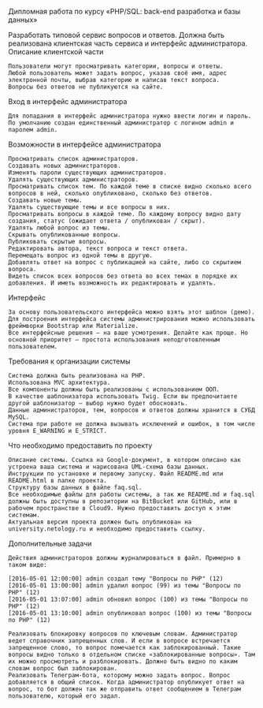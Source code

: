
Дипломная работа по курсу «PHP/SQL: back-end разработка и базы данных»

Разработать типовой сервис вопросов и ответов. Должна быть реализована клиентская часть сервиса и интерфейс администратора.
Описание клиентской части

    Пользователи могут просматривать категории, вопросы и ответы.
    Любой пользователь может задать вопрос, указав своё имя, адрес электронной почты, выбрав категорию и написав текст вопроса.
    Вопросы без ответов не публикуются на сайте.

Вход в интерфейс администратора

    Для попадания в интерфейс администратора нужно ввести логин и пароль.
    По умолчанию создан единственный администратор с логином admin и паролем admin.

Возможности в интерфейсе администратора

    Просматривать список администраторов.
    Создавать новых администраторов.
    Изменять пароли существующих администраторов.
    Удалять существующих администраторов.
    Просматривать список тем. По каждой теме в списке видно сколько всего вопросов в ней, сколько опубликовано, сколько без ответов.
    Создавать новые темы.
    Удалять существующие темы и все вопросы в них.
    Просматривать вопросы в каждой теме. По каждому вопросу видно дату создания, статус (ожидает ответа / опубликован / скрыт).
    Удалять любой вопрос из темы.
    Скрывать опубликованные вопросы.
    Публиковать скрытые вопросы.
    Редактировать автора, текст вопроса и текст ответа.
    Перемещать вопрос из одной темы в другую.
    Добавлять ответ на вопрос с публикацией на сайте, либо со скрытием вопроса.
    Видеть список всех вопросов без ответа во всех темах в порядке их добавления. И иметь возможность их редактировать и удалять.

Интерфейс

    За основу пользовательского интерфейса можно взять этот шаблон (демо).
    Для построения интерфейса системы администрирования можно использовать фреймворки Bootstrap или Materialize.
    Все интерфейсные решения — на ваше усмотрения. Делайте как проще. Но основной приоритет — простота использования неподготовленным пользователем.

Требования к организации системы

    Система должна быть реализована на PHP.
    Использована MVC архитектура.
    Все компоненты должны быть реализованы с использованием ООП.
    В качестве шаблонизатора использовать Twig. Если вы предпочитаете другой шаблонизатор — выбор нужно будет обосновать.
    Данные администраторов, тем, вопросов и ответов должны хранится в СУБД MySQL.
    Система при работе не должна вызывать исключений и ошибок, в том числе уровня E_WARNING и E_STRICT.

Что необходимо предоставить по проекту

    Описание системы. Ссылка на Google-документ, в котором описано как устроена ваша система и нарисована UML-схема базы данных.
    Инструкции по установке и первому запуску. Файл README.md или README.html в папке проекта.
    Структуру базы данных в файле faq.sql.
    Все необходимые файлы для работы системы, а так же README.md и faq.sql должны быть доступны в репозитории на BitBucket или GitHub, или в рабочем пространстве в Cloud9. Нужно предоставить доступ к этим системам.
    Актуальная версия проекта должен быть опубликован на university.netology.ru и необходимо предоставить ссылку.

Дополнительные задачи

    Действия администраторов должны журналироваться в файл. Примерно в таком виде:

    [2016-05-01 12:00:00] admin создал тему "Вопросы по PHP" (12)
    [2016-05-01 13:00:00] admin удалил вопрос (99) из темы "Вопросы по PHP" (12)
    [2016-05-01 13:07:00] admin обновил вопрос (100) из темы "Вопросы по PHP" (12)
    [2016-05-01 13:10:00] admin опубликовал вопрос (100) из темы "Вопросы по PHP" (12)

    Реализовать блокировку вопросов по ключевым словам. Администратор ведет справочник запрещенных слов. И если в вопросе встречается запрещенное слово, то вопрос помечается как заблокированный. Такие вопросы видно только в отдельном списке «заблокированные вопросы». Там их можно просмотреть и разблокировать. Должно быть видно по каким словам вопрос был заблокирован.
    Реализовать Телеграм-бота, которому можно задать вопрос. Вопрос добавляется в общий список. Когда администратор опубликует ответ на вопрос, то бот должен так же отправить ответ сообщением в Телеграм пользователю, который его задал.

